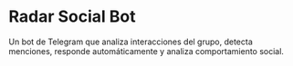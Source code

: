 # Radar Social Bot
Un bot de Telegram que analiza interacciones del grupo, detecta menciones, responde automáticamente y analiza comportamiento social.
